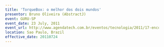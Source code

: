 ```yaml
---
title: 'TorqueBox: o melhor dos dois mundos'
presentor: Bruno Oliveira (AbstractJ)
event: GURU-SP
event_date: 23 July, 2011
event_url: http://www.agendatech.com.br/eventos/tecnologia/2011/17-encontro-do-guru-sp
location: Sao Paulo, Brazil
effective_date: 20110724
---
```


